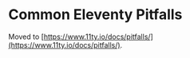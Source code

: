 # Common Eleventy Pitfalls

Moved to [https://www.11ty.io/docs/pitfalls/](https://www.11ty.io/docs/pitfalls/).
